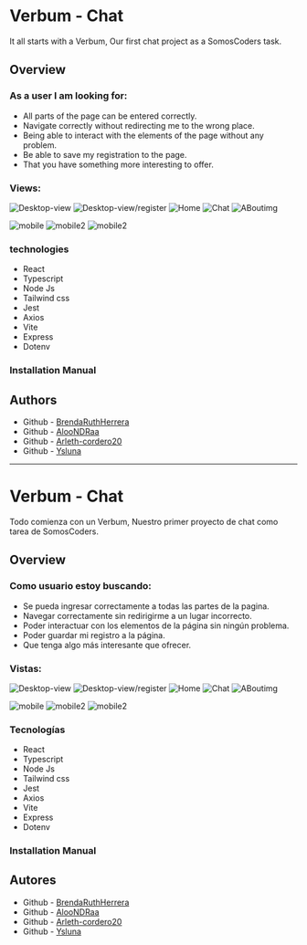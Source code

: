 # Verbum - Chat

It all starts with a Verbum, Our first chat project as a SomosCoders task.

## Overview

### As a user I am looking for:

- All parts of the page can be entered correctly.
- Navigate correctly without redirecting me to the wrong place.
- Being able to interact with the elements of the page without any problem.
- Be able to save my registration to the page.
- That you have something more interesting to offer.


### Views:

![Desktop-view](./frontend/chat/src/assets/imgs/Verbumimgs/Login.PNG)
![Desktop-view/register](./frontend/chat/src/assets/imgs/Verbumimgs/createUser.PNG)
![Home](./frontend/chat/src/assets/imgs/Verbumimgs/Home.PNG)
![Chat](./frontend/chat/src/assets/imgs/Verbumimgs/chats.PNG)
![ABoutimg](./frontend/chat/src/assets/imgs/Verbumimgs/about-us.PNG)

![mobile](./frontend/chat/src/assets/imgs/Verbumimgs/Verbumhomephone.PNG)
![mobile2](./frontend/chat/src/assets/imgs/Verbumimgs/menuphone.PNG)
![mobile2](./frontend/chat/src/assets/imgs/Verbumimgs/herramientas.PNG)

### technologies

- React 
- Typescript
- Node Js
- Tailwind css
- Jest
- Axios
- Vite
- Express 
- Dotenv


### Installation Manual



## Authors

- Github - [BrendaRuthHerrera](https://github.com/BrendaRuthHerrera)
- Github - [AlooNDRaa](https://github.com/AlooNDRaa)
- Github - [Arleth-cordero20](https://github.com/Arleth-cordero20)
- Github - [Ysluna](https://github.com/Ysluna)


-------------

# Verbum - Chat

Todo comienza con un Verbum, Nuestro primer proyecto de chat como tarea de SomosCoders.

## Overview

### Como usuario estoy buscando:

- Se pueda ingresar correctamente a todas las partes de la pagina.
- Navegar correctamente sin redirigirme a un lugar incorrecto.
- Poder interactuar con los elementos de la página sin ningún problema.
- Poder guardar mi registro a la página.
- Que tenga algo más interesante que ofrecer.

### Vistas:

![Desktop-view](./frontend/chat/src/assets/imgs/Verbumimgs/Login.PNG)
![Desktop-view/register](./frontend/chat/src/assets/imgs/Verbumimgs/createUser.PNG)
![Home](./frontend/chat/src/assets/imgs/Verbumimgs/Home.PNG)
![Chat](./frontend/chat/src/assets/imgs/Verbumimgs/chats.PNG)
![ABoutimg](./frontend/chat/src/assets/imgs/Verbumimgs/about-us.PNG)

![mobile](./frontend/chat/src/assets/imgs/Verbumimgs/Verbumhomephone.PNG)
![mobile2](./frontend/chat/src/assets/imgs/Verbumimgs/menuphone.PNG)
![mobile2](./frontend/chat/src/assets/imgs/Verbumimgs/herramientas.PNG)


### Tecnologías

- React 
- Typescript
- Node Js
- Tailwind css
- Jest
- Axios
- Vite
- Express 
- Dotenv


### Installation Manual



## Autores

- Github - [BrendaRuthHerrera](https://github.com/BrendaRuthHerrera)
- Github - [AlooNDRaa](https://github.com/AlooNDRaa)
- Github - [Arleth-cordero20](https://github.com/Arleth-cordero20)
- Github - [Ysluna](https://github.com/Ysluna)
